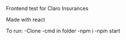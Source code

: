 Frontend test for Claro Insurances

Made with react

To run:
-Clone
-cmd in folder
-npm i
-npm start
